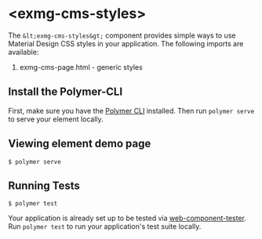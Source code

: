 # \<exmg-cms-styles\>

The `&lt;exmg-cms-styles&gt;` component provides simple ways to use Material Design CSS styles
in your application. The following imports are available:

1. exmg-cms-page.html - generic styles


## Install the Polymer-CLI

First, make sure you have the [Polymer CLI](https://www.npmjs.com/package/polymer-cli) installed. Then run `polymer serve` to serve your element locally.

## Viewing element demo page

```
$ polymer serve
```

## Running Tests

```
$ polymer test
```

Your application is already set up to be tested via [web-component-tester](https://github.com/Polymer/web-component-tester). Run `polymer test` to run your application's test suite locally.
